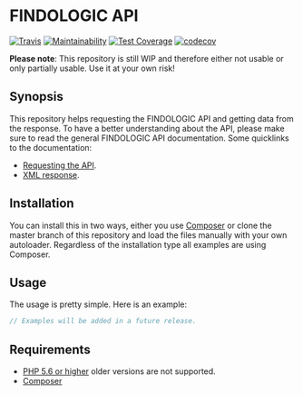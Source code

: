 # FINDOLOGIC API

[![Travis](https://travis-ci.org/TheKeymaster/findologic-api.svg?branch=master)](https://travis-ci.org/TheKeymaster/findologic-api)
[![Maintainability](https://api.codeclimate.com/v1/badges/d604675c46586292c20f/maintainability)](https://codeclimate.com/github/TheKeymaster/findologic-api/maintainability)
[![Test Coverage](https://api.codeclimate.com/v1/badges/d604675c46586292c20f/test_coverage)](https://codeclimate.com/github/TheKeymaster/findologic-api/test_coverage)
[![codecov](https://codecov.io/gh/TheKeymaster/findologic-api/branch/master/graph/badge.svg)](https://codecov.io/gh/TheKeymaster/findologic-api)

**Please note**: This repository is still WIP and therefore either not usable or only partially usable. Use it at your own risk!

## Synopsis

This repository helps requesting the FINDOLOGIC API and getting data from the response.
To have a better understanding about the API, please make sure to read the general FINDOLOGIC API documentation. Some quicklinks to the documentation:

 * [Requesting the API](https://docs.findologic.com/doku.php?id=integration_documentation:request).
 * [XML response](https://docs.findologic.com/doku.php?id=integration_documentation:response_xml).

## Installation

You can install this in two ways, either you use [Composer](https://getcomposer.org/) or clone the master branch of this 
repository and load the files manually with your own autoloader. Regardless of the installation type all examples are 
using Composer.
 
## Usage

The usage is pretty simple. Here is an example:

```php
// Examples will be added in a future release.
```

## Requirements

 * [PHP 5.6 or higher](https://php.net/) older versions are not supported.
 * [Composer](https://getcomposer.org/)